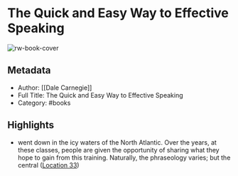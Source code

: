 # The Quick and Easy Way to Effective Speaking

![rw-book-cover](https://images-na.ssl-images-amazon.com/images/I/41l4zT5dzPL._SL200_.jpg)

## Metadata
- Author: [[Dale Carnegie]]
- Full Title: The Quick and Easy Way to Effective Speaking
- Category: #books

## Highlights
- went down in the icy waters of the North Atlantic. Over the years, at these classes, people are given the opportunity of sharing what they hope to gain from this training. Naturally, the phraseology varies; but the central ([Location 33](https://readwise.io/to_kindle?action=open&asin=B01NCUZGO6&location=33))

